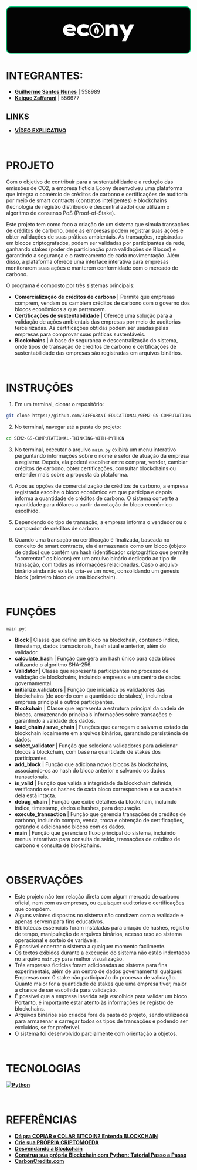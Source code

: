 ![banner](./assets/banner.png)

# INTEGRANTES:
- **[Guilherme Santos Nunes](https://github.com/sannunez)** | 558989
- **[Kaique Zaffarani](https://github.com/Z4ffarani)** | 556677

## LINKS
- **[VÍDEO EXPLICATIVO](https://youtu.be/5BdzgsT5DlY)**

<br>

# PROJETO
Com o objetivo de contribuir para a sustentabilidade e a redução das emissões de CO2, a empresa fictícia Econy desenvolveu uma plataforma que integra o comércio de créditos de carbono e certificações de auditoria por meio de smart contracts (contratos inteligentes) e blockchains (tecnologia de registro distribuído e descentralizado) que utilizam o algoritmo de consenso PoS (Proof-of-Stake).

Este projeto tem como foco a criação de um sistema que simula transações de créditos de carbono, onde as empresas podem registrar suas ações e obter validações de suas práticas ambientais. As transações, registradas em blocos criptografados, podem ser validadas por participantes da rede, ganhando stakes (poder de participação para validações de Blocos) e garantindo a segurança e o rastreamento de cada movimentação. Além disso, a plataforma oferece uma interface interativa para empresas monitorarem suas ações e manterem conformidade com o mercado de carbono.

O programa é composto por três sistemas principais:

- **Comercialização de créditos de carbono** | Permite que empresas comprem, vendam ou cambiem créditos de carbono com o governo dos blocos econômicos a que pertencem.
- **Certificações de sustentabilidade** | Oferece uma solução para a validação de ações ambientais das empresas por meio de auditorias terceirizadas. As certificações obtidas podem ser usadas pelas empresas para comprovar suas práticas sustentáveis.
- **Blockchains** | A base de segurança e descentralização do sistema, onde tipos de transação de créditos de carbono e certificações de sustentabilidade das empresas são registradas em arquivos binários.

<br>

# INSTRUÇÕES
1. Em um terminal, clonar o repositório:
```bash
git clone https://github.com/Z4FFARANI-EDUCATIONAL/SEM2-GS-COMPUTATIONAL-THINKING-WITH-PYTHON.git
```

2. No terminal, navegar até a pasta do projeto:
```bash
cd SEM2-GS-COMPUTATIONAL-THINKING-WITH-PYTHON
```

3. No terminal, executar o arquivo `main.py` exibirá um menu interativo perguntando informações sobre o nome e setor de atuação da empresa a registrar. Depois, ela poderá escolher entre comprar, vender, cambiar créditos de carbono, obter certificações, consultar blockchains ou entender mais sobre a proposta da plataforma.
   
4. Após as opções de comercialização de créditos de carbono, a empresa registrada escolhe o bloco econômico em que participa e depois informa a quantidade de créditos de carbono. O sistema converte a quantidade para dólares a partir da cotação do bloco econômico escolhido.

5. Dependendo do tipo de transação, a empresa informa o vendedor ou o comprador de créditos de carbono.

6. Quando uma transação ou certificação é finalizada, baseada no conceito de smart contracts, ela é armazenada como um bloco (objeto de dados) que contém um hash (identificador criptográfico que permite "acorrentar" os blocos) em um arquivo binário dedicado ao tipo de transação, com todas as informações relacionadas. Caso o arquivo binário ainda não exista, cria-se um novo, consolidando um genesis block (primeiro bloco de uma blockchain).

<br>

# FUNÇÕES
`main.py`:
- **Block** | Classe que define um bloco na blockchain, contendo índice, timestamp, dados transacionais, hash atual e anterior, além do validador.
- **calculate_hash** | Função que gera um hash único para cada bloco utilizando o algoritmo SHA-256.
- **Validator** | Classe que representa participantes no processo de validação de blockchains, incluindo empresas e um centro de dados governamental.
- **initialize_validators** | Função que inicializa os validadores das blockchains (de acordo com a quantidade de stakes), incluindo a empresa principal e outros participantes.
- **Blockchain** | Classe que representa a estrutura principal da cadeia de blocos, armazenando principais informações sobre transações e garantindo a validade dos dados.
- **load_chain / save_chain** | Funções que carregam e salvam o estado da blockchain localmente em arquivos binários, garantindo persistência de dados.
- **select_validator** | Função que seleciona validadores para adicionar blocos à blockchain, com base na quantidade de stakes dos participantes.
- **add_block** | Função que adiciona novos blocos às blockchains, associando-os ao hash do bloco anterior e salvando os dados transacionais.
- **is_valid** | Função que valida a integridade da blockchain definida, verificando se os hashes de cada bloco correspondem e se a cadeia dela está intacta.
- **debug_chain** | Função que exibe detalhes da blockchain, incluindo índice, timestamp, dados e hashes, para depuração.
- **execute_transaction** | Função que gerencia transações de créditos de carbono, incluindo compra, venda, troca e obtenção de certificações, gerando e adicionando blocos com os dados.
- **main** | Função que gerencia o fluxo principal do sistema, incluindo menus interativos para consulta de saldo, transações de créditos de carbono e consulta de blockchains.

<br>

# OBSERVAÇÕES
- Este projeto não tem relação direta com algum mercado de carbono oficial, nem com as empresas, ou quaisquer auditorias e certificações que compõem.
- Alguns valores dispostos no sistema não condizem com a realidade e apenas servem para fins educativos.
- Bibliotecas essenciais foram instaladas para criação de hashes, registro de tempo, manipulação de arquivos binários, acesso raso ao sistema operacional e sorteio de variáveis.
- É possível encerrar o sistema a qualquer momento facilmente.
- Os textos exibidos durante a execução do sistema não estão indentados no arquivo `main.py` para melhor visualização. 
- Três empresas fictícias foram adicionadas ao sistema para fins experimentais, além de um centro de dados governamental qualquer. Empresas com 0 stake não participarão do processo de validação. Quanto maior for a quantidade de stakes que uma empresa tiver, maior a chance de ser escolhida para validação.
- É possível que a empresa inserida seja escolhida para validar um bloco. Portanto, é importante estar atento às informações de registro de blockchains.
- Arquivos binários são criados fora da pasta do projeto, sendo utilizados para armazenar e carregar todos os tipos de transações e podendo ser excluídos, se for preferível.
- O sistema foi desenvolvido parcialmente com orientação a objetos.

<br>

# TECNOLOGIAS
**[![Python](https://img.shields.io/badge/python-3670A0?style=for-the-badge&logo=python&logoColor=ffdd54)](https://www.python.org/downloads/)**

<br>

# REFERÊNCIAS
- **[Dá pra COPIAR e COLAR BITCOIN? Entenda BLOCKCHAIN](https://www.youtube.com/watch?v=0Mt16eeCv78)**
- **[Crie sua PRÓPRIA CRIPTOMOEDA](https://www.youtube.com/watch?v=IkXIA1NNocY&t=13s)**
- **[Desvendando a Blockchain](https://www.sp.senai.br/inscricaogratuita/desvendando-a-blockchain/87241/403/29279)**
- **[Construa sua própria Blockchain com Python: Tutorial Passo a Passo](https://www.youtube.com/watch?v=yBuzx8akAd0)**
- **[CarbonCredits.com](https://carboncredits.com)**

